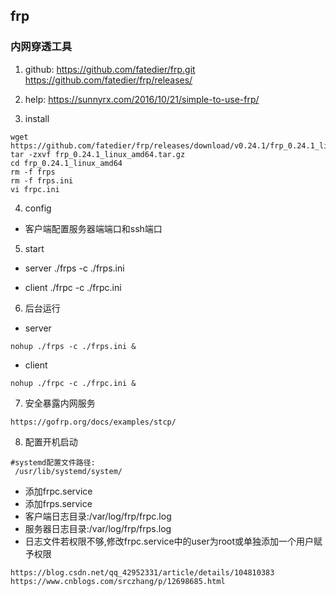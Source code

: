 ## frp
### 内网穿透工具
1. github:
https://github.com/fatedier/frp.git
https://github.com/fatedier/frp/releases/

2. help:
https://sunnyrx.com/2016/10/21/simple-to-use-frp/

3. install
```
wget https://github.com/fatedier/frp/releases/download/v0.24.1/frp_0.24.1_linux_amd64.tar.gz
tar -zxvf frp_0.24.1_linux_amd64.tar.gz
cd frp_0.24.1_linux_amd64
rm -f frps
rm -f frps.ini
vi frpc.ini
```

4. config
- 客户端配置服务器端端口和ssh端口


5. start
- server
./frps -c ./frps.ini

- client
./frpc -c ./frpc.ini


6. 后台运行
- server
```
nohup ./frps -c ./frps.ini &

```

- client

```
nohup ./frpc -c ./frpc.ini &
```

7. 安全暴露内网服务
```
https://gofrp.org/docs/examples/stcp/
```

8. 配置开机启动

```
#systemd配置文件路径:
 /usr/lib/systemd/system/
```

- 添加frpc.service
- 添加frps.service
- 客户端日志目录:/var/log/frp/frpc.log
- 服务器日志目录:/var/log/frp/frps.log
- 日志文件若权限不够,修改frpc.service中的user为root或单独添加一个用户赋予权限

```
https://blog.csdn.net/qq_42952331/article/details/104810383
https://www.cnblogs.com/srczhang/p/12698685.html
```

